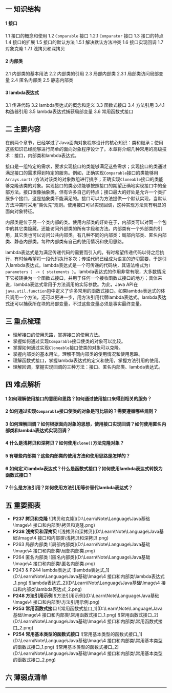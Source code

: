 ## 一  知识结构

#### 1  接口

1.1  接口的概念和使用
1.2  `Comparable` 接口
	1.2.1  `Comparator` 接口
1.3  接口的特点
1.4  接口的扩展
1.5  接口的默认方法
	1.5.1  解决默认方法冲突
1.6  接口实现回调
1.7  对象克隆
	1.7.1  浅拷贝和深拷贝

#### 2  内部类

2.1  内部类的基本用法
2.2  内部类的引用
2.3  局部内部类
	2.3.1  局部类访问局部变量
2.4  匿名内部类
2.5  静态内部类

#### 3  lambda表达式

3.1  传递代码
3.2  lambda表达式的概念和定义
3.3  函数式接口
3.4  方法引用
	3.4.1  构造器引用
3.5  lambda表达式捕获局部变量
3.6  常用函数式接口

## 二  主要内容

​	在前两个章节，已经学过了Java面向对象程序设计的核心知识：类和继承；使用这些知识已经能够进行简单的面向对象程序设计了。本章将介绍几种常用的高级技术：接口，内部类和lambda表达式。

​	接口是一组特定的需求，要求实现接口的类能够满足这些需求；实现接口的类通过满足接口的需求得到特定的服务。例如，正确实现`Comparable`接口的类能够用`Arrays.sort()`方法对该类的对象数组进行排序；正确实现`Cloneable`接口的类能够克隆该类的对象。实现接口的类必须能够按照接口的期望正确地实现接口中的全部方法。接口很像抽象类，但有许多自己的特点；接口最大的好处是允许一个类扩展多个接口，这是抽象类不能满足的。接口可以为方法提供一个默认实现，当默认方法冲突时采用“类优先”规则。使用接口可以实现回调，这种实现方法具有明显的面向对象特征。

​	内部类是位于另一个类内部的类。使用内部类的好处在于，内部类可以对同一个包中的其它类隐藏，还能访问外部类的所有字段和方法。内部类有一个外部类的引用，其它类也可以访问公共内部类。有几种不同的内部类：局部内部类、匿名内部类、静态内部类。每种内部类有自己的使用情况和使用思路。

​	lambda表达式是为满足传递代码的需要而引入的。有时希望传递代码以待之后执行，有时候希望将一段代码执行多次；传递代码已经成为语言的迫切需要，于是引入lambda表达式。lambda表达式是一个可传递的代码块，其语法格式为`( parameters ) -> { statements }`。lambda表达式的作用非常有限，大多数情况下它被转换为一个函数式接口，并用于任何一个接收函数式接口的地方；具体来说，lambda表达式常用于方法调用的实际参数。为此，Java API在`java.util.function`包中定义了许多常用的函数式接口。如果lambda表达式的体只调用一个方法，还可以更进一步，用方法引用代替lambda表达式。lambda表达式还可以捕获所在块的局部变量，不过这些变量必须是事实最终变量。

## 三  重点梳理

- 理解接口的使用思路，掌握接口的使用方法。
- 掌握如何通过实现`Comparable`接口使类的对象可以比较。
- 掌握如何通过实现`Cloneable`接口使类的对象可以克隆。
- 掌握内部类的基本用法，理解不同内部类的使用情况和使用思路。
- 理解函数式接口，掌握lambda表达式的定义和使用，掌握方法引用的使用。
- 理解回调，掌握实现回调的三种方法：接口、匿名内部类、lambda表达式。

## 四  难点解析

#### 1  如何理解使用接口的意图和思路？如何通过使用接口来得到相关的服务？

#### 2  如何通过实现`Comparable`接口使类的对象是可比较的？需要遵循哪些规则？

#### 3  如何理解回调？如何根据面向对象的思想，使用接口实现回调？如何使用匿名内部类和lambda表达式实现回调？

#### 4  什么是浅拷贝和深拷贝？如何使用`clone()`方法克隆对象？

#### 5  有哪些内部类？这些内部类的使用方法和使用思路是怎样的？

#### 6  如何定义lambda表达式？什么是函数式接口？如何使用lambda表达式转换为函数式接口？

#### 7  什么是方法引用？如何使用方法引用等价替代lambda表达式？

## 五  重要图表

- **P237  拷贝和克隆**
  ![拷贝和克隆](D:\Learn\Note\Language\Java基础\Image\4 接口和内部类\拷贝和克隆.png)
- **P238  浅拷贝和深拷贝**
  ![浅拷贝和深拷贝](D:\Learn\Note\Language\Java基础\Image\4 接口和内部类\浅拷贝和深拷贝.png)
- P263  局部内部类
  ![局部内部类](D:\Learn\Note\Language\Java基础\Image\4 接口和内部类\局部内部类.png)
- P264  匿名内部类
  ![匿名内部类](D:\Learn\Note\Language\Java基础\Image\4 接口和内部类\匿名内部类.png)
- P243 & P244  lambda表达式
  ![lambda表达式_1](D:\Learn\Note\Language\Java基础\Image\4 接口和内部类\lambda表达式_1.png)
  ![lambda表达式_2](D:\Learn\Note\Language\Java基础\Image\4 接口和内部类\lambda表达式_2.png)
- **P248  方法引用示例**
  ![方法引用示例](D:\Learn\Note\Language\Java基础\Image\4 接口和内部类\方法引用示例.png)
- **P253  常用函数式接口**
  ![常用函数式接口_1](D:\Learn\Note\Language\Java基础\Image\4 接口和内部类\常用函数式接口_1.png)
  ![常用函数式接口_2](D:\Learn\Note\Language\Java基础\Image\4 接口和内部类\常用函数式接口_2.png)
- **P254  常用基本类型的函数式接口**
  ![常用基本类型的函数式接口_1](D:\Learn\Note\Language\Java基础\Image\4 接口和内部类\常用基本类型的函数式接口_1.png)
  ![常用基本类型的函数式接口_2](D:\Learn\Note\Language\Java基础\Image\4 接口和内部类\常用基本类型的函数式接口_2.png)

## 六  薄弱点清单



------

